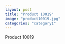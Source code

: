 ```yaml
---
layout: post
title: "Product 10019"
image: "product10019.jpg"
categories: "category1"
---
```

Product 10019
